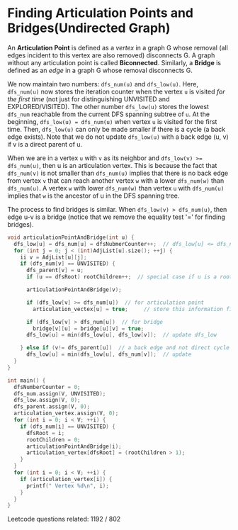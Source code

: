 # Finding Articulation Points and Bridges(Undirected Graph)

An **Articulation Point** is defined as a *vertex* in a graph G whose removal (all edges
incident to this vertex are also removed) disconnects G. A graph without any articulation
point is called **Biconnected**. Similarly, a **Bridge** is defined as an *edge* in a
graph G whose removal disconnects G.

We now maintain two numbers: `dfs_num(u)` and `dfs_low(u)`. Here, `dfs_num(u)` now stores
the iteration counter when  the vertex `u` is visited *for the first time* (not just for
distinguishing UNVISITED and EXPLORED/VISITED). The other number `dfs_low(u)` stores the
lowest `dfs_num` reachable from the current DFS spanning subtree of `u`. At the beginning,
`dfs_low(u) = dfs_num(u)` when vertex `u` is visited for the first time. Then,
`dfs_low(u)` can only be made smaller if there is a cycle (a back edge exists). Note that
we do not update `dfs_low(u)` with a back edge (u, v) if v is a direct parent of u.

When we are in a vertex `u` with `v` as its neighbor and `dfs_low(v) >= dfs_num(u)`, then
u is an articulation vertex. This is because the fact that `dfs_num(v)` is not smaller
than `dfs_num(u)` implies that there is no back edge from vertex `v`  that can reach
another vertex `w` with a lower `dfs_num(w)` than `dfs_num(u)`. A vertex `w` with lower
`dfs_num(w)` than vertex `u` with `dfs_num(u)` implies that `w` is the ancestor of u in
the DFS spanning tree.

The process to find bridges is similar. When `dfs_low(v) > dfs_num(u)`, then edge u-v is a
bridge (notice that we remove the equality test '=' for  finding bridges).

```cpp
void articulationPointAndBridge(int u) {
  dfs_low[u] = dfs_num[u] = dfsNubmerCounter++;  // dfs_low[u] <= dfs_num[u]
  for (int j = 0; j < (int)AdjList[u].size(); ++j) {
    ii v = AdjList[u][j];
    if (dfs_num[v] == UNVISITED) {
      dfs_parent[v] = u;
      if (u == dfsRoot) rootChildren++;  // special case if u is a root

      articulationPointAndBridge(v);

      if (dfs_low[v] >= dfs_num[u])  // for articulation point
        articulation_vectex[u] = true;     // store this information first

      if (dfs_low[v] > dfs_num[u])  // for bridge
        bridge[v][u] = bridge[u][v] = true;
      dfs_low[u] = min(dfs_low[u], dfs_low[v]);  // update dfs_low

    } else if (v!= dfs_parent[u])  // a back edge and not direct cycle
      dfs_low[u] = min(dfs_low[u], dfs_num[v]);  // update
  }
}

int main() {
  dfsNumberCounter = 0;
  dfs_num.assign(V, UNVISITED);
  dfs_low.assign(V, 0);
  dfs_parent.assign(V, 0);
  articulation_vertex.assign(V, 0);
  for (int i = 0; i < V; ++i) {
    if (dfs_num[i] == UNVISITED) {
      dfsRoot = i;
      rootChildren = 0;
      articulationPointAndBridge(i);
      articulation_vertex[dfsRoot] = (rootChildren > 1);
    }
  }
  for (int i = 0; i < V; ++i) {
    if (articulation_vertex[i]) {
      printf(" Vertex %d\n", i);
    }
  }
}
```
Leetcode questions related: 1192 / 802

